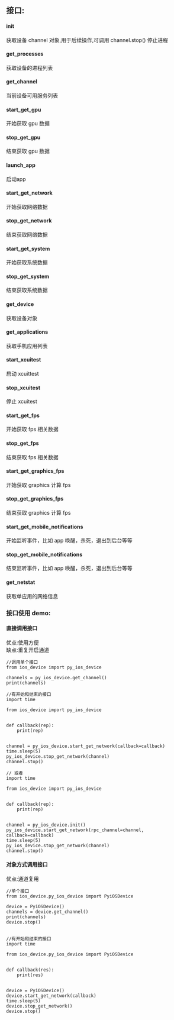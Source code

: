 ## 接口:

####  init
获取设备 channel 对象,用于后续操作,可调用 channel.stop() 停止进程

#### get_processes
获取设备的进程列表

#### get_channel
当前设备可用服务列表

#### start_get_gpu
开始获取 gpu 数据

#### stop_get_gpu 
结束获取 gpu 数据

#### launch_app 
启动app

#### start_get_network
开始获取网络数据

#### stop_get_network
结束获取网络数据

#### start_get_system 
开始获取系统数据

#### stop_get_system
结束获取系统数据

#### get_device 
获取设备对象

#### get_applications
获取手机应用列表

#### start_xcuitest
启动 xcuittest

#### stop_xcuitest
停止 xcuitest

#### start_get_fps
开始获取 fps 相关数据

#### stop_get_fps
结束获取 fps 相关数据

#### start_get_graphics_fps
开始获取 graphics 计算 fps

#### stop_get_graphics_fps
结束获取 graphics 计算 fps

#### start_get_mobile_notifications
开始监听事件，比如 app 唤醒，杀死，退出到后台等等

#### stop_get_mobile_notifications
结束监听事件，比如 app 唤醒，杀死，退出到后台等等

#### get_netstat
获取单应用的网络信息

### 接口使用 demo:
#### 直接调用接口
优点:使用方便  
缺点:重复开启通道

    //调用单个接口
    from ios_device import py_ios_device

    channels = py_ios_device.get_channel()
    print(channels)
    
    //有开始和结束的接口
    import time

    from ios_device import py_ios_device
    
    
    def callback(rep):
        print(rep)
    
    
    channel = py_ios_device.start_get_network(callback=callback)
    time.sleep(5)
    py_ios_device.stop_get_network(channel)
    channel.stop()
    
    // 或者
    import time

    from ios_device import py_ios_device
    
    
    def callback(rep):
        print(rep)
    
    
    channel = py_ios_device.init()
    py_ios_device.start_get_network(rpc_channel=channel, callback=callback)
    time.sleep(5)
    py_ios_device.stop_get_network(channel)
    channel.stop()


#### 对象方式调用接口
优点:通道复用
    
    //单个接口
    from ios_device.py_ios_device import PyiOSDevice
    
    device = PyiOSDevice()
    channels = device.get_channel()
    print(channels)
    device.stop()


    //有开始和结束的接口
    import time
    
    from ios_device.py_ios_device import PyiOSDevice
    
    
    def callback(res):
        print(res)
    
    
    device = PyiOSDevice()
    device.start_get_network(callback)
    time.sleep(5)
    device.stop_get_network()
    device.stop()


